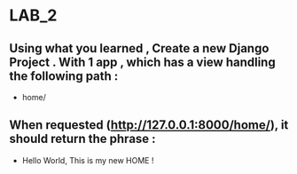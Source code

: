 # LAB_2

## Using what you learned , Create a new Django Project . With 1 app , which has a view handling the following path : 
- home/

## When requested (http://127.0.0.1:8000/home/), it should return the phrase :
- Hello World, This is my new HOME !
